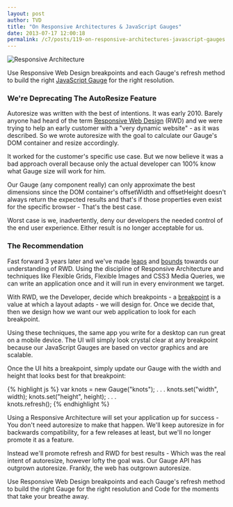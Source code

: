 ```yaml
---
layout: post
author: TVD
title: "On Responsive Architectures & JavaScript Gauges"
date: 2013-07-17 12:00:18
permalink: /c7/posts/119-on-responsive-architectures-javascript-gauges
---
```


<img src="https://techoctave.com/c7/static/samurai.1.gif" alt="Responsive Architecture"/>

Use Responsive Web Design breakpoints and each Gauge's refresh method to build the right [JavaScript Gauge][1] for the right resolution.

### We're Deprecating The AutoResize Feature

Autoresize was written with the best of intentions. It was early 2010. Barely anyone had heard of the term [Responsive Web Design][2] (RWD) and we were trying to help an early customer with a "very dynamic website" - as it was described. So we wrote autoresize with the goal to calculate our Gauge's DOM container and resize accordingly.

It worked for the customer's specific use case. But we now believe it was a bad approach overall because only the actual developer can 100% know what Gauge size will work for him.

Our Gauge (any component really) can only approximate the best dimensions since the DOM container's offsetWidth and offsetHeight doesn't always return the expected results and that's if those properties even exist for the specific browser - That's the best case. 

Worst case is we, inadvertently, deny our developers the needed control of the end user experience. Either result is no longer acceptable for us.

### The Recommendation

Fast forward 3 years later and we've made [leaps][3] and [bounds][4] towards our understanding of RWD. Using the discipline of Responsive Architecture and techniques like Flexible Grids, Flexible Images and CSS3 Media Queries, we can write an application once and it will run in every environment we target. 

With RWD, we the Developer, decide which breakpoints - a [breakpoint][5] is a value at which a layout adapts - we will design for. Once we decide that, then we design how we want our web application to look for each breakpoint.

Using these techniques, the same app you write for a desktop can run great on a mobile device. The UI will simply look crystal clear at any breakpoint because our JavaScript Gauges are based on vector graphics and are scalable. 

Once the UI hits a breakpoint, simply update our Gauge with the width and height that looks best for that breakpoint:

{% highlight js %}
var knots = new Gauge("knots");
. . .
knots.set("width", width);
knots.set("height", height);
. . .    
knots.refresh();
{% endhighlight %}

Using a Responsive Architecture will set your application up for success - You don't need autoresize to make that happen. We'll keep autoresize in for backwards compatibility, for a few releases at least, but we'll no longer promote it as a feature. 

Instead we'll promote refresh and RWD for best results - Which was the real intent of autoresize, however lofty the goal was. Our Gauge API has outgrown autoresize. Frankly, the web has outgrown autoresize.

Use Responsive Web Design breakpoints and each Gauge's refresh method to build the right Gauge for the right resolution and Code for the moments that take your breathe away.


  [1]: http://techoctave.com/gauges/
  [2]: http://en.wikipedia.org/wiki/Responsive_web_design
  [3]: http://coding.smashingmagazine.com/2011/01/12/guidelines-for-responsive-web-design/
  [4]: http://blog.teamtreehouse.com/beginners-guide-to-responsive-web-design
  [5]: http://www.netmagazine.com/tutorials/build-responsive-site-week-media-queries-part-4
